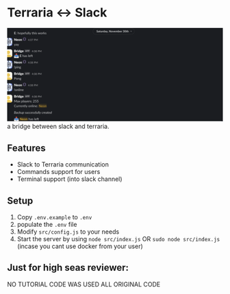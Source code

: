 # Terraria <-> Slack

![screenshot](./screenshot.png)
a bridge between slack and terraria.

## Features

- Slack to Terraria communication
- Commands support for users
- Terminal support (into slack channel)

## Setup

1. Copy `.env.example` to `.env`
2. populate the `.env` file
3. Modify `src/config.js` to your needs
4. Start the server by using `node src/index.js` OR `sudo node src/index.js` (incase you cant use docker from your user)

## Just for high seas reviewer:

NO TUTORIAL CODE WAS USED
ALL ORIGINAL CODE
